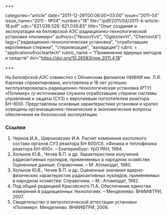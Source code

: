 +++

categories="article"
date="2011-12-29T00:06:00+03:00"
issue="2011-04"
issue_name="2011 - №04"
number="18"
file="/pdf/2011/04/2011-4-article-18.pdf"
udc="621.039.526: 621.039.83"
title="Опыт создания и эксплуатации на белоярской АЭС радиационно-технологической установки «полимер»"
authors=["NosovYuV", "OgleznevVI", "ChernovIA"]
tags=["радиационно-технологическая установка", "отработавшие европиевые стержни", "стерилизация", "валидация"]
rubric = "applicationofnucleartech"
rubric_name = "Применение ядерных методов и средств"
doi="https://doi.org/10.26583/npe.2011.4.18"

+++

На Белоярской АЭС совместно с Обнинским филиалом НИФХИ им. Л.Я. Карпова спроектирована, изготовлена и 18 лет успешно эксплуатировалась радиационно-технологическая установка (РТУ) «Полимер» (γ-источниками служили отработавшие стержни системы управления и защиты (СУЗ) с европиевым поглотителем реактора БН-600). Представлены основные характеристики установки и кратко освещены организационно-технические и экономические вопросы обеспечения ее безопасной эксплуатации.

### Ссылки

1. Чернов И.А., Широковских И.А. Расчет изменения изотопного состава органов СУЗ реактора БН 600/Сб. «Физика и теплофизика реактора БН-600». – Екатеринбург: УрО РАН, 1994.
2. Хольнов Ю.В., Чечев В.П. и др. Характеристики излучений радиоактивных нуклидов, применяемых в народном хозяйстве. Оцененные данные: Справочник. – М: Атомиздат, 1980.
3. Хольнов Ю.В., Чечев В.П. и др. Оцененные значения ядерно-физических характеристик радиоактивных нуклидов, применяемых в народном хозяйстве: Справочник. – М.: Атомиздат, 1982.
4. Под общей редакцией Красовского П.А. Обеспечение единства измерений в радиационных технологиях. – Менделеево: ВНИИФТРИ, 2007.
5. Свидетельство о метрологической аттестации установки «Полимер». Менделеево. ВНИИФТРИ, 2008.